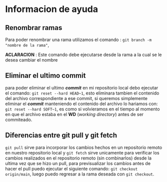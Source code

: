 # Informacion de ayuda

## Renombrar ramas

Para poder renombrar una rama utilizamos el comando : `git branch -m "nombre de la rama"`,

**ACLARACION** : Este comando debe ejecutarse desde la rama a la cual se le desea cambiar el nombre

## Eliminar el ultimo commit

para poder eliminar el ultimo **_commit_** en mi repositorio local debo ejecutar el comando: `git reset --hard HEAD~1`, esto eliminara tambien el contenido del archivo correspondiente a ese commit, si queremos simplemente eliminar el **_commit_** manteniendo el contenido del archivo lo hariamos con: `git reset --hard SOFT~1`, es como si volvieramos en el tiempo al momento en que el archivo estaba en el **WD** (_working directory_) antes de ser commiteado.

## Diferencias entre git pull y git fetch

`git pull` sirve para incorporar los cambios hechos en un repositorio remoto en nuestro repositorio local y `git fetch` sirve unicamente para verificar los cambios realizados en el repositorio remoto (sin combinarlos) desde la ultima vez que se hizo un pull, para previsualizar los cambios antes de hacer el pull puedo ejecutar el siguiente comando: `git checkout origin/main`, luego puedo regresar a la rama deseada con `git checkout`.
